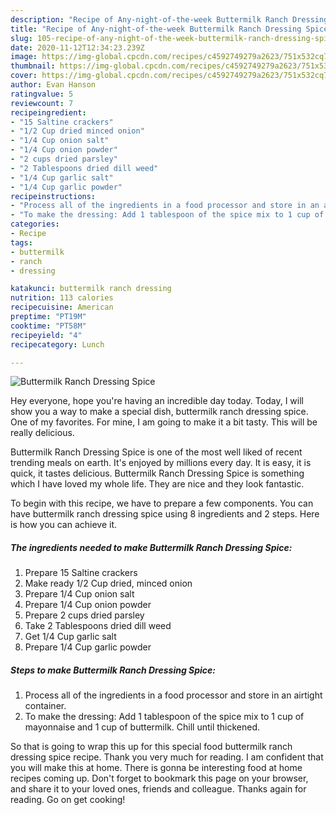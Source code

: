 ```yaml
---
description: "Recipe of Any-night-of-the-week Buttermilk Ranch Dressing Spice"
title: "Recipe of Any-night-of-the-week Buttermilk Ranch Dressing Spice"
slug: 105-recipe-of-any-night-of-the-week-buttermilk-ranch-dressing-spice
date: 2020-11-12T12:34:23.239Z
image: https://img-global.cpcdn.com/recipes/c4592749279a2623/751x532cq70/buttermilk-ranch-dressing-spice-recipe-main-photo.jpg
thumbnail: https://img-global.cpcdn.com/recipes/c4592749279a2623/751x532cq70/buttermilk-ranch-dressing-spice-recipe-main-photo.jpg
cover: https://img-global.cpcdn.com/recipes/c4592749279a2623/751x532cq70/buttermilk-ranch-dressing-spice-recipe-main-photo.jpg
author: Evan Hanson
ratingvalue: 5
reviewcount: 7
recipeingredient:
- "15 Saltine crackers"
- "1/2 Cup dried minced onion"
- "1/4 Cup onion salt"
- "1/4 Cup onion powder"
- "2 cups dried parsley"
- "2 Tablespoons dried dill weed"
- "1/4 Cup garlic salt"
- "1/4 Cup garlic powder"
recipeinstructions:
- "Process all of the ingredients in a food processor and store in an airtight container."
- "To make the dressing: Add 1 tablespoon of the spice mix to 1 cup of mayonnaise and 1 cup of buttermilk. Chill until thickened."
categories:
- Recipe
tags:
- buttermilk
- ranch
- dressing

katakunci: buttermilk ranch dressing 
nutrition: 113 calories
recipecuisine: American
preptime: "PT19M"
cooktime: "PT58M"
recipeyield: "4"
recipecategory: Lunch

---
```



![Buttermilk Ranch Dressing Spice](https://img-global.cpcdn.com/recipes/c4592749279a2623/751x532cq70/buttermilk-ranch-dressing-spice-recipe-main-photo.jpg)

Hey everyone, hope you're having an incredible day today. Today, I will show you a way to make a special dish, buttermilk ranch dressing spice. One of my favorites. For mine, I am going to make it a bit tasty. This will be really delicious.

Buttermilk Ranch Dressing Spice is one of the most well liked of recent trending meals on earth. It's enjoyed by millions every day. It is easy, it is quick, it tastes delicious. Buttermilk Ranch Dressing Spice is something which I have loved my whole life. They are nice and they look fantastic.




To begin with this recipe, we have to prepare a few components. You can have buttermilk ranch dressing spice using 8 ingredients and 2 steps. Here is how you can achieve it.

<!--inarticleads1-->

##### The ingredients needed to make Buttermilk Ranch Dressing Spice:

1. Prepare 15 Saltine crackers
1. Make ready 1/2 Cup dried, minced onion
1. Prepare 1/4 Cup onion salt
1. Prepare 1/4 Cup onion powder
1. Prepare 2 cups dried parsley
1. Take 2 Tablespoons dried dill weed
1. Get 1/4 Cup garlic salt
1. Prepare 1/4 Cup garlic powder




<!--inarticleads2-->

##### Steps to make Buttermilk Ranch Dressing Spice:

1. Process all of the ingredients in a food processor and store in an airtight container.
1. To make the dressing: Add 1 tablespoon of the spice mix to 1 cup of mayonnaise and 1 cup of buttermilk. Chill until thickened.




So that is going to wrap this up for this special food buttermilk ranch dressing spice recipe. Thank you very much for reading. I am confident that you will make this at home. There is gonna be interesting food at home recipes coming up. Don't forget to bookmark this page on your browser, and share it to your loved ones, friends and colleague. Thanks again for reading. Go on get cooking!
